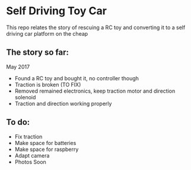 # Self Driving Toy Car

This repo relates the story of rescuing a RC toy and converting it to a self driving car platform on the cheap

## The story so far:
May 2017
- Found a RC toy and bought it, no controller though
- Traction is broken (TO FIX)
- Removed remained electronics, keep traction motor and direction solenoid
- Traction and direction working properly

## To do:
- Fix traction
- Make space for batteries
- Make space for raspberry
- Adapt camera
- Photos Soon
